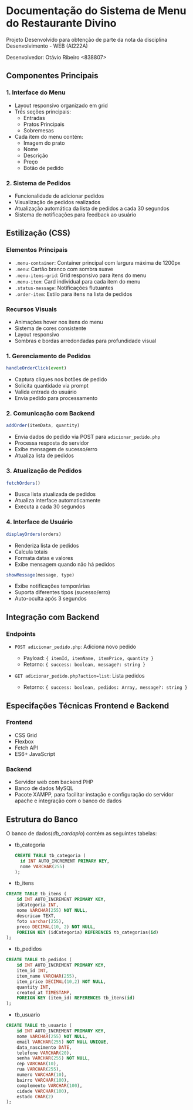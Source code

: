 # Documentação do Sistema de Menu do Restaurante Divino

Projeto Desenvolvido para obtenção de parte da nota da disciplina
Desenvolvimento - WEB (AI222A)

Desenvolvedor: Otávio Ribeiro <838807>

## Componentes Principais

### 1. Interface do Menu
- Layout responsivo organizado em grid
- Três seções principais:
  - Entradas
  - Pratos Principais
  - Sobremesas
- Cada item do menu contém:
  - Imagem do prato
  - Nome
  - Descrição
  - Preço
  - Botão de pedido

### 2. Sistema de Pedidos
- Funcionalidade de adicionar pedidos
- Visualização de pedidos realizados
- Atualização automática da lista de pedidos a cada 30 segundos
- Sistema de notificações para feedback ao usuário

## Estilização (CSS)

### Elementos Principais
- `.menu-container`: Container principal com largura máxima de 1200px
- `.menu`: Cartão branco com sombra suave
- `.menu-items-grid`: Grid responsivo para itens do menu
- `.menu-item`: Card individual para cada item do menu
- `.status-message`: Notificações flutuantes
- `.order-item`: Estilo para itens na lista de pedidos

### Recursos Visuais
- Animações hover nos itens do menu
- Sistema de cores consistente
- Layout responsivo
- Sombras e bordas arredondadas para profundidade visual

### 1. Gerenciamento de Pedidos
```javascript
handleOrderClick(event)
```
- Captura cliques nos botões de pedido
- Solicita quantidade via prompt
- Valida entrada do usuário
- Envia pedido para processamento

### 2. Comunicação com Backend
```javascript
addOrder(itemData, quantity)
```
- Envia dados do pedido via POST para `adicionar_pedido.php`
- Processa resposta do servidor
- Exibe mensagem de sucesso/erro
- Atualiza lista de pedidos

### 3. Atualização de Pedidos
```javascript
fetchOrders()
```
- Busca lista atualizada de pedidos
- Atualiza interface automaticamente
- Executa a cada 30 segundos

### 4. Interface de Usuário
```javascript
displayOrders(orders)
```
- Renderiza lista de pedidos
- Calcula totais
- Formata datas e valores
- Exibe mensagem quando não há pedidos

```javascript
showMessage(message, type)
```
- Exibe notificações temporárias
- Suporta diferentes tipos (sucesso/erro)
- Auto-oculta após 3 segundos

## Integração com Backend

### Endpoints
- `POST adicionar_pedido.php`: Adiciona novo pedido
  - Payload: `{ itemId, itemName, itemPrice, quantity }`
  - Retorno: `{ success: boolean, message?: string }`

- `GET adicionar_pedido.php?action=list`: Lista pedidos
  - Retorno: `{ success: boolean, pedidos: Array, message?: string }`

## Especifações Técnicas Frontend e Backend

### Frontend
  - CSS Grid
  - Flexbox
  - Fetch API
  - ES6+ JavaScript

### Backend
- Servidor web com backend PHP
- Banco de dados MySQL
- Pacote XAMPP,
para facilitar instação e configuração do servidor apache e integração com o banco de dados


## Estrutura do Banco

O banco de dados(*db_cardapio*) contém as seguintes tabelas:

- tb_categoria
  ```sql
  CREATE TABLE tb_categoria (
    id INT AUTO_INCREMENT PRIMARY KEY,
    nome VARCHAR(255)
  );
  ```

- tb_itens
```sql
CREATE TABLE tb_itens (
    id INT AUTO_INCREMENT PRIMARY KEY,
    idCategoria INT,
    nome VARCHAR(255) NOT NULL,
    descricao TEXT,
    foto varchar(255),
    preco DECIMAL(10, 2) NOT NULL,
    FOREIGN KEY (idCategoria) REFERENCES tb_categorias(id)
);
```

- tb_pedidos
```sql
CREATE TABLE tb_pedidos (
    id INT AUTO_INCREMENT PRIMARY KEY,
    item_id INT,
    item_name VARCHAR(255),
    item_price DECIMAL(10,2) NOT NULL,
    quantity INT,
    created_at TIMESTAMP,
    FOREIGN KEY (item_id) REFERENCES tb_itens(id)
);
```
- tb_usuario
```sql
CREATE TABLE tb_usuario (
    id INT AUTO_INCREMENT PRIMARY KEY,
    nome VARCHAR(255) NOT NULL,
    email VARCHAR(255) NOT NULL UNIQUE,
    data_nascimento DATE,
    telefone VARCHAR(20),
    senha VARCHAR(255) NOT NULL,
    cep VARCHAR(10),
    rua VARCHAR(255),
    numero VARCHAR(10),
    bairro VARCHAR(100),
    complemento VARCHAR(100),
    cidade VARCHAR(100),
    estado CHAR(2)
);
```
